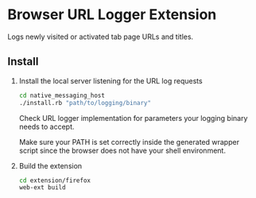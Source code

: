 # Browser URL Logger Extension

Logs newly visited or activated tab page URLs and titles.

## Install

1. Install the local server listening for the URL log requests
   ```sh
   cd native_messaging_host
   ./install.rb "path/to/logging/binary"
   ```

   Check URL logger implementation for parameters your logging binary needs to accept.

   Make sure your PATH is set correctly inside the generated wrapper script since the browser does not have your shell
   environment.

2. Build the extension
   ```sh
   cd extension/firefox
   web-ext build
   ```
